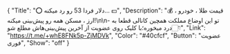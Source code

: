 {
"Title": "⭕️ دلار فردا 53 رو رد میکنه... 💵",
"Description": "💰 قیمت طلا ، خودرو ، ارز ، مسکن همه رو پیش‌بینی میکنه!\n\n- تو این اوضاع مملکت همچین کانالی قطعا به درد میخوره؛با کلیک روی عضویت از آخرین پیش‌بینی‌هاش مطلع شو👇🏻",
"Link": "https://t.me/+whE8FNk5p-ZjMDVk",
"Color": "#40cfcf",
"Button": "عضویت فوری",
"Show": "off"
}
